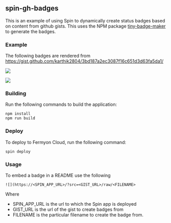## spin-gh-badges

This is an example of using Spin to dynamically create status badges based on content from github gists. This uses the NPM package [tiny-badge-maker](https://www.npmjs.com/package/tiny-badge-maker/v/1.1.1) to generate the badges.

### Example

The following badges are rendered from https://gist.github.com/karthik2804/3bd187a2ec3087f16c651d3d63fa5da1/

![](https://spin-gh-badges-zvwd1o0r.fermyon.app/?src=https://gist.githubusercontent.com/karthik2804/3bd187a2ec3087f16c651d3d63fa5da1/raw/test.json)

![](https://spin-gh-badges-zvwd1o0r.fermyon.app/?src=https://gist.githubusercontent.com/karthik2804/3bd187a2ec3087f16c651d3d63fa5da1/raw/build.json)

### Building

Run the following commands to build the application:

```
npm install
npm run build
```

### Deploy

To deploy to Fermyon Cloud, run the following command:

```
spin deploy
```

### Usage

To embed a badge in a README use the following

```
![](https://<SPIN_APP_URL>/?src=<GIST_URL>/raw/<FILENAME>
```

Where 
- SPIN_APP_URL is the url to which the Spin app is deployed
- GIST_URL is the url of the gist to create badges from
- FILENAME is the particular filename to create the badge from.
